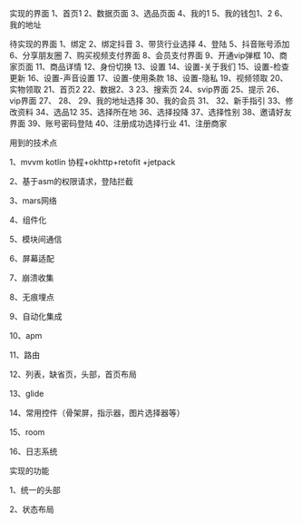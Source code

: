 实现的界面
1、首页1
2、数据页面
3、选品页面
4、我的1
5、我的钱包1、2
6、我的地址

待实现的界面
1、绑定
2、绑定抖音
3、带货行业选择
4、登陆
5、抖音账号添加
6、分享朋友圈
7、购买视频支付界面
8、会员支付界面
9、开通vip弹框
10、商家页面
11、商品详情
12、身份切换
13、设置
14、设置-关于我们
15、设置-检查更新
16、设置-声音设置
17、设置-使用条款
18、设置-隐私
19、视频领取
20、实物领取
21、首页2
22、数据2、3
23、搜索页
24、svip界面
25、提示
26、vip界面
27、
28、
29、我的地址选择
30、我的会员
31、
32、新手指引
33、修改资料
34、选品12
35、选择所在地
36、选择投降
37、选择性别
38、邀请好友界面
39、账号密码登陆
40、注册成功选择行业
41、注册商家

用到的技术点

1、mvvm kotlin 协程+okhttp+retofit +jetpack

2、基于asm的权限请求，登陆拦截

3、mars网络

4、组件化

5、模块间通信

6、屏幕适配

7、崩溃收集

8、无痕埋点

9、自动化集成

10、apm

11、路由

12、列表，缺省页，头部，首页布局

13、glide

14、常用控件（骨架屏，指示器，图片选择器等）

15、room

16、日志系统

实现的功能

1、统一的头部

2、状态布局


